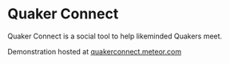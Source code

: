 Quaker Connect
==========

Quaker Connect is a social tool to help likeminded Quakers meet.

Demonstration hosted at [quakerconnect.meteor.com](http://quakerconnect.meteor.com)
